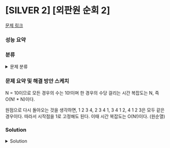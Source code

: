 # [SILVER 2] [외판원 순회 2]

[문제 링크](https://www.acmicpc.net/problem/10971) 

### 성능 요약

### 분류

<details><summary>문제 분류</summary> 

[백트래킹]

</details>

### 문제 요약 및 해결 방안 스케치

N = 10이므로 모든 경우의 수는 10!이며 한 경우의 수당 걸리는 시간 복잡도는 N, 즉 O(N! * N)이다. 

원점으로 다시 돌아오는 것을 생각하면, 1 2 3 4, 2 3 4 1, 3 4 1 2, 4 1 2 3은 모두 같은 경우이다. 따라서 시작점을 1로 고정해도 된다. 이때 시간 복잡도는 O(N!)이다. (원순열)

### Solution

<details><summary>Solution</summary> 

[Source Code]

</details>
